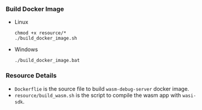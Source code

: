 ### Build Docker Image

-   Linux

    ```shell
    chmod +x resource/*
    ./build_docker_image.sh
    ```

-   Windows

    ```shell
    ./build_docker_image.bat
    ```

### Resource Details

-   `Dockerflie` is the source file to build `wasm-debug-server` docker image.
-   `resource/build_wasm.sh` is the script to compile the wasm app with `wasi-sdk`.